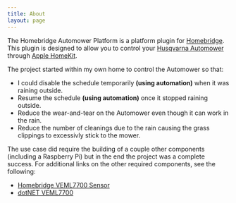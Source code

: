 ```yaml
---
title: About
layout: page
---
```


The Homebridge Automower Platform is a platform plugin for [Homebridge](https://homebridge.io/). This plugin is designed to allow you to control your [Husqvarna Automower](https://www.husqvarna.com/us/robotic-lawn-mowers/) through [Apple HomeKit](https://www.apple.com/ios/home/).

The project started within my own home to control the Automower so that:
- I could disable the schedule temporarily **(using automation)** when it was raining outside.
- Resume the schedule **(using automation)** once it stopped raining outside.
- Reduce the wear-and-tear on the Automower even though it can work in the rain.
- Reduce the number of cleanings due to the rain causing the grass clippings to excessivly stick to the mower.

The use case did require the building of a couple other components (including a Raspberry Pi) but in the end the project was a complete success. For additional links on the other required components, see the following:
- [Homebridge VEML7700 Sensor](https://github.com/jeff-winn/homebridge-veml7700-sensor)
- [dotNET VEML7700](https://github.com/jeff-winn/dotnet-veml7700)